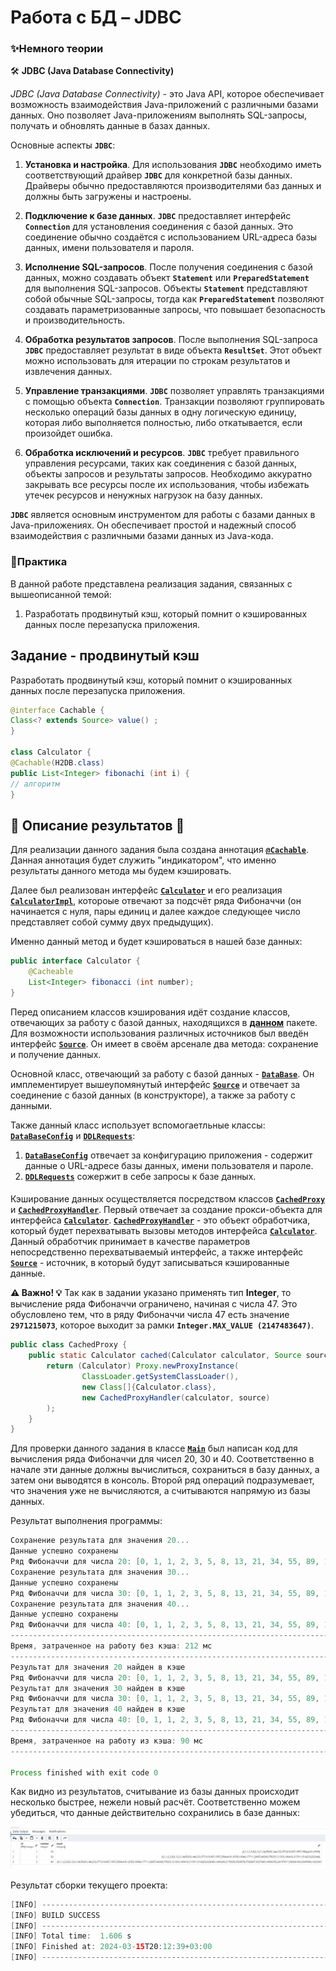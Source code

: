 
# Работа с БД – JDBC

### ✨Немного теории

🛠️ **JDBC (Java Database Connectivity)**

_JDBC (Java Database Connectivity)_ - это Java API, которое обеспечивает возможность взаимодействия Java-приложений с различными базами данных. Оно позволяет Java-приложениям выполнять SQL-запросы, получать и обновлять данные в базах данных.

Основные аспекты **`JDBC`**:

1. **Установка и настройка**. Для использования **`JDBC`** необходимо иметь соответствующий драйвер **`JDBC`** для конкретной базы данных. Драйверы обычно предоставляются производителями баз данных и должны быть загружены и настроены.

2. **Подключение к базе данных**. **`JDBC`** предоставляет интерфейс **`Connection`** для установления соединения с базой данных. Это соединение обычно создаётся с использованием URL-адреса базы данных, имени пользователя и пароля.

3. **Исполнение SQL-запросов**. После получения соединения с базой данных, можно создавать объект **`Statement`** или **`PreparedStatement`** для выполнения SQL-запросов. Объекты **`Statement`** представляют собой обычные SQL-запросы, тогда как **`PreparedStatement`** позволяют создавать параметризованные запросы, что повышает безопасность и производительность.

4. **Обработка результатов запросов**. После выполнения SQL-запроса **`JDBC`** предоставляет результат в виде объекта **`ResultSet`**. Этот объект можно использовать для итерации по строкам результатов и извлечения данных.

5. **Управление транзакциями**. **`JDBC`** позволяет управлять транзакциями с помощью объекта **`Connection`**. Транзакции позволяют группировать несколько операций базы данных в одну логическую единицу, которая либо выполняется полностью, либо откатывается, если произойдет ошибка.

6. **Обработка исключений и ресурсов**. **`JDBC`** требует правильного управления ресурсами, таких как соединения с базой данных, объекты запросов и результаты запросов. Необходимо аккуратно закрывать все ресурсы после их использования, чтобы избежать утечек ресурсов и ненужных нагрузок на базу данных.

**`JDBC`** является основным инструментом для работы с базами данных в Java-приложениях. Он обеспечивает простой и надежный способ взаимодействия с различными базами данных из Java-кода.

### 🚀Практика

В данной работе представлена реализация задания, связанных с вышеописанной темой:
1. Разработать продвинутый кэш, который помнит о кэшированных данных после перезапуска приложения. 

## Задание - продвинутый кэш

Разработать продвинутый кэш, который помнит о кэшированных данных после перезапуска приложения. 

```java
@interface Cachable {
Class<? extends Source> value() ;
}

class Calculator {
@Cachable(H2DB.class) 
public List<Integer> fibonachi (int i) {
// алгоритм
}
```

## 🤔 Описание результатов 🤨

Для реализации данного задания была создана аннотация [**`@Cachable`**](https://github.com/MironovNikita/sber-homework16/blob/main/src/main/java/org/application/cachedProxy/Cacheable.java). Данная аннотация будет служить "индикатором", что именно результаты данного метода мы будем кэшировать.

Далее был реализован интерфейс [**`Calculator`**](https://github.com/MironovNikita/sber-homework16/blob/main/src/main/java/org/application/calculator/Calculator.java) и его реализация [**`CalculatorImpl`**](https://github.com/MironovNikita/sber-homework16/blob/main/src/main/java/org/application/calculator/CalculatorImpl.java), котороые отвечают за подсчёт ряда Фибоначчи (он начинается с нуля, пары единиц и далее каждое следующее число представляет собой сумму двух предыдущих).

Именно данный метод и будет кэшироваться в нашей базе данных:
```java
public interface Calculator {
    @Cacheable
    List<Integer> fibonacci (int number);
}
```
Перед описанием классов кэширования идёт создание классов, отвечающих за работу с базой данных, находящихся в [**данном**](https://github.com/MironovNikita/sber-homework16/tree/main/src/main/java/org/application/database) пакете. Для возможности использования различных источников был введён интерфейс [**`Source`**](https://github.com/MironovNikita/sber-homework16/blob/main/src/main/java/org/application/database/Source.java). Он имеет в своём арсенале два метода: сохранение и получение данных.

Основной класс, отвечающий за работу с базой данных - [**`DataBase`**](https://github.com/MironovNikita/sber-homework16/blob/main/src/main/java/org/application/database/DataBase.java). Он имплементирует вышеупомянутый интерфейс [**`Source`**](https://github.com/MironovNikita/sber-homework16/blob/main/src/main/java/org/application/database/Source.java) и отвечает за соединение с базой данных (в конструкторе), а также за работу с данными.

Также данный класс использует вспомогаетльные классы: [**`DataBaseConfig`**](https://github.com/MironovNikita/sber-homework16/blob/main/src/main/java/org/application/database/DataBaseConfig.java) и [**`DDLRequests`**](https://github.com/MironovNikita/sber-homework16/blob/main/src/main/java/org/application/database/DDLRequests.java):
1. [**`DataBaseConfig`**](https://github.com/MironovNikita/sber-homework16/blob/main/src/main/java/org/application/database/DataBaseConfig.java) отвечает за конфигурацию приложения - содержит данные о URL-адресе базы данных, имени пользователя и пароле.
2. [**`DDLRequests`**](https://github.com/MironovNikita/sber-homework16/blob/main/src/main/java/org/application/database/DDLRequests.java) сожержит в себе запросы к базе данных.
####
Кэширование данных осуществляется посредством классов [**`CachedProxy`**](https://github.com/MironovNikita/sber-homework16/blob/main/src/main/java/org/application/cachedProxy/CachedProxy.java) и [**`CachedProxyHandler`**](https://github.com/MironovNikita/sber-homework16/blob/main/src/main/java/org/application/cachedProxy/CachedProxyHandler.java).
Первый отвечает за создание прокси-объекта для интерфейса [**`Calculator`**](https://github.com/MironovNikita/sber-homework16/blob/main/src/main/java/org/application/calculator/Calculator.java). [**`CachedProxyHandler`**](https://github.com/MironovNikita/sber-homework16/blob/main/src/main/java/org/application/cachedProxy/CachedProxyHandler.java) - это объект обработчика, который будет перехватывать вызовы методов интерфейса [**`Calculator`**](https://github.com/MironovNikita/sber-homework16/blob/main/src/main/java/org/application/calculator/Calculator.java). Данный обработчик принимает в качестве параметров непосредственно перехватываемый интерфейс, а также интерфейс [**`Source`**](https://github.com/MironovNikita/sber-homework16/blob/main/src/main/java/org/application/database/Source.java) - источник, в который будут записываться кэшированные данные.

**⚠️ Важно! 💡**
Так как в задании указано применять тип **Integer**, то вычисление ряда Фибоначчи ограничено, начиная с числа 47. Это обусловлено тем, что в ряду Фибоначчи числа 47 есть значение **`2971215073`**, которое выходит за рамки **`Integer.MAX_VALUE (2147483647)`**.

```java
public class CachedProxy {
    public static Calculator cached(Calculator calculator, Source source) {
        return (Calculator) Proxy.newProxyInstance(
                ClassLoader.getSystemClassLoader(),
                new Class[]{Calculator.class},
                new CachedProxyHandler(calculator, source)
        );
    }
}
```

Для проверки данного задания в классе [**`Main`**](https://github.com/MironovNikita/sber-homework16/blob/main/src/main/java/org/application/Main.java) был написан код для вычисления ряда Фибоначчи для чисел 20, 30 и 40. Соответственно в начале эти данные должны вычислиться, сохраниться в базу данных, а затем они выводятся в консоль. Второй ряд операций подразумевает, что значения уже не вычисляются, а считываются напрямую из базы данных.

Результат выполнения программы:
```java
Сохранение результата для значения 20...
Данные успешно сохранены
Ряд Фибоначчи для числа 20: [0, 1, 1, 2, 3, 5, 8, 13, 21, 34, 55, 89, 144, 233, 377, 610, 987, 1597, 2584, 4181, 6765]
Сохранение результата для значения 30...
Данные успешно сохранены
Ряд Фибоначчи для числа 30: [0, 1, 1, 2, 3, 5, 8, 13, 21, 34, 55, 89, 144, 233, 377, 610, 987, 1597, 2584, 4181, 6765, 10946, 17711, 28657, 46368, 75025, 121393, 196418, 317811, 514229, 832040]
Сохранение результата для значения 40...
Данные успешно сохранены
Ряд Фибоначчи для числа 40: [0, 1, 1, 2, 3, 5, 8, 13, 21, 34, 55, 89, 144, 233, 377, 610, 987, 1597, 2584, 4181, 6765, 10946, 17711, 28657, 46368, 75025, 121393, 196418, 317811, 514229, 832040, 1346269, 2178309, 3524578, 5702887, 9227465, 14930352, 24157817, 39088169, 63245986, 102334155]
---------------------------------------------------------------------------------------
Время, затраченное на работу без кэша: 212 мc
---------------------------------------------------------------------------------------
Результат для значения 20 найден в кэше
Ряд Фибоначчи для числа 20: [0, 1, 1, 2, 3, 5, 8, 13, 21, 34, 55, 89, 144, 233, 377, 610, 987, 1597, 2584, 4181, 6765]
Результат для значения 30 найден в кэше
Ряд Фибоначчи для числа 30: [0, 1, 1, 2, 3, 5, 8, 13, 21, 34, 55, 89, 144, 233, 377, 610, 987, 1597, 2584, 4181, 6765, 10946, 17711, 28657, 46368, 75025, 121393, 196418, 317811, 514229, 832040]
Результат для значения 40 найден в кэше
Ряд Фибоначчи для числа 40: [0, 1, 1, 2, 3, 5, 8, 13, 21, 34, 55, 89, 144, 233, 377, 610, 987, 1597, 2584, 4181, 6765, 10946, 17711, 28657, 46368, 75025, 121393, 196418, 317811, 514229, 832040, 1346269, 2178309, 3524578, 5702887, 9227465, 14930352, 24157817, 39088169, 63245986, 102334155]
---------------------------------------------------------------------------------------
Время, затраченное на работу из кэша: 90 мс
---------------------------------------------------------------------------------------

Process finished with exit code 0
```

Как видно из результатов, считывание из базы данных происходит несколько быстрее, нежели новый расчёт. Соответственно можем убедиться, что данные действительно сохранились в базе данных:

![fibonacci](https://github.com/MironovNikita/sber-homework16/blob/main/res/fibonacci.png)

Результат сборки текущего проекта:

```java
[INFO] ------------------------------------------------------------------------
[INFO] BUILD SUCCESS
[INFO] ------------------------------------------------------------------------
[INFO] Total time:  1.606 s
[INFO] Finished at: 2024-03-15T20:12:39+03:00
[INFO] ------------------------------------------------------------------------
```